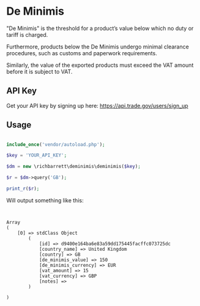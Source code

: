 # De Minimis

"De Minimis" is the threshold for a product’s value below which no duty or tariff is charged.

Furthermore, products below the De Minimis undergo minimal clearance procedures, such as customs and paperwork requirements. 

Similarly, the value of the exported products must exceed the VAT amount before it is subject to VAT.


## API Key

Get your API key by signing up here: https://api.trade.gov/users/sign_up


## Usage

```php

include_once('vendor/autoload.php');

$key = 'YOUR_API_KEY';

$dm = new \richbarrett\deminimis\deminimis($key);

$r = $dm->query('GB');

print_r($r);

```

Will output something like this:

```


Array
(
    [0] => stdClass Object
        (
            [id] => d9400e164ba6e83a59dd175445facffc073725dc
            [country_name] => United Kingdom
            [country] => GB
            [de_minimis_value] => 150
            [de_minimis_currency] => EUR
            [vat_amount] => 15
            [vat_currency] => GBP
            [notes] => 
        )

)

```